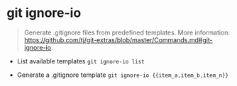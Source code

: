 # git ignore-io
> Generate .gitignore files from predefined templates.
> More information: <https://github.com/tj/git-extras/blob/master/Commands.md#git-ignore-io>.

- List available templates
`git ignore-io list`

- Generate a .gitignore template
`git ignore-io {{item_a,item_b,item_n}}`
